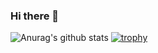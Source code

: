 ### Hi there 👋

![Anurag's github stats](https://github-readme-stats.vercel.app/api?username=sunilthapa43&count_private=true&show_icons=true)
[![trophy](https://github-profile-trophy.vercel.app/?username=sunilthapa43)](https://github.com/ryo-ma/github-profile-trophy)
